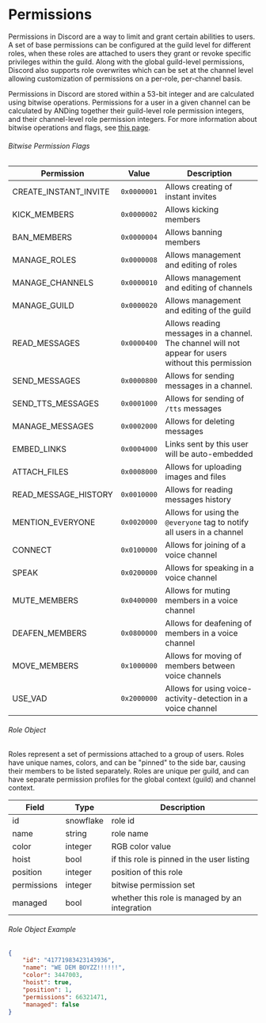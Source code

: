 # Permissions

Permissions in Discord are a way to limit and grant certain abilities to users. A set of base permissions can be configured at the guild level for different roles, when these roles are attached to users they grant or revoke specific privileges within the guild. Along with the global guild-level permissions, Discord also supports role overwrites which can be set at the channel level allowing customization of permissions on a per-role, per-channel basis.

Permissions in Discord are stored within a 53-bit integer and are calculated using bitwise operations. Permissions for a user in a given channel can be calculated by ANDing together their guild-level role permission integers, and their channel-level role permission integers. For more information about bitwise operations and flags, see [this page](https://en.wikipedia.org/wiki/Bit_field). 

###### Bitwise Permission Flags

| Permission | Value | Description |
|------------|-------|-----------|
| CREATE\_INSTANT\_INVITE | `0x0000001` | Allows creating of instant invites |
| KICK_MEMBERS | `0x0000002` | Allows kicking members |
| BAN_MEMBERS | `0x0000004` | Allows banning members |
| MANAGE_ROLES | `0x0000008` | Allows management and editing of roles |
| MANAGE_CHANNELS | `0x0000010` | Allows management and editing of channels |
| MANAGE_GUILD | `0x0000020` | Allows management and editing of the guild |
| READ_MESSAGES | `0x0000400` | Allows reading messages in a channel. The channel will not appear for users without this permission |
| SEND_MESSAGES | `0x0000800` | Allows for sending messages in a channel. |
| SEND\_TTS_MESSAGES | `0x0001000` | Allows for sending of `/tts` messages |
| MANAGE_MESSAGES  | `0x0002000` | Allows for deleting messages |
| EMBED_LINKS | `0x0004000` | Links sent by this user will be auto-embedded |
| ATTACH_FILES | `0x0008000` | Allows for uploading images and files |
| READ\_MESSAGE_HISTORY | `0x0010000` | Allows for reading messages history |
| MENTION_EVERYONE | `0x0020000` | Allows for using the `@everyone` tag to notify all users in a channel |
| CONNECT | `0x0100000` | Allows for joining of a voice channel |
| SPEAK | `0x0200000` | Allows for speaking in a voice channel |
| MUTE_MEMBERS | `0x0400000` | Allows for muting members in a voice channel |
| DEAFEN_MEMBERS | `0x0800000` | Allows for deafening of members in a voice channel |
| MOVE_MEMBERS | `0x1000000` | Allows for moving of members between voice channels |
| USE_VAD | `0x2000000` | Allows for using voice-activity-detection in a voice channel |

###### Role Object

Roles represent a set of permissions attached to a group of users. Roles have unique names, colors, and can be "pinned" to the side bar, causing their members to be listed separately. Roles are unique per guild, and can have separate permission profiles for the global context (guild) and channel context.

| Field | Type | Description |
|-------|------|-------------|
| id | snowflake | role id |
| name | string | role name |
| color | integer | RGB color value |
| hoist | bool | if this role is pinned in the user listing |
| position | integer | position of this role |
| permissions | integer | bitwise permission set |
| managed | bool | whether this role is managed by an integration |


###### Role Object Example

```json
{
	"id": "41771983423143936",
	"name": "WE DEM BOYZZ!!!!!!",
	"color": 3447003,
	"hoist": true,
	"position": 1,
	"permissions": 66321471,
	"managed": false
}
```
